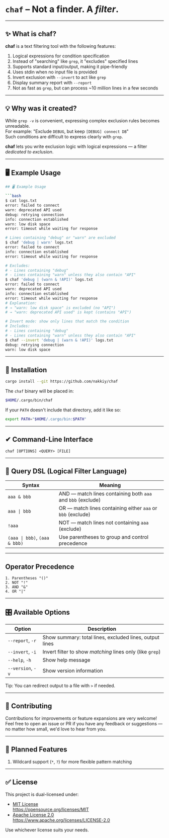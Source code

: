 # **`chaf`** – Not a finder. A *filter*.

---

## ✨ What is **chaf**?

**chaf** is a text filtering tool with the following features:

1. Logical expressions for condition specification  
1. Instead of "searching" like `grep`, it "excludes" specified lines  
1. Supports standard input/output, making it pipe-friendly  
1. Uses stdin when no input file is provided  
1. Invert exclusion with `--invert` to act like `grep`  
1. Display summary report with `--report`  
1. Not as fast as `grep`, but can process ~10 million lines in a few seconds  

---

## 💡 Why was it created?

While `grep -v` is convenient, expressing complex exclusion rules becomes unreadable.  
For example: "Exclude `DEBUG`, but keep `[DEBUG] connect DB`"  
Such conditions are difficult to express clearly with `grep`.

**chaf** lets you write exclusion logic with logical expressions — a filter *dedicated to exclusion*.  

---

## 🖥️ Example Usage

```bash
## 🖥️ Example Usage

```bash
$ cat logs.txt
error: failed to connect
warn: deprecated API used
debug: retrying connection
info: connection established
warn: low disk space
error: timeout while waiting for response

# Lines containing "debug" or "warn" are excluded
$ chaf 'debug | warn' logs.txt
error: failed to connect
info: connection established
error: timeout while waiting for response

# Excludes:
# - Lines containing "debug"
# - Lines containing "warn" unless they also contain "API"
$ chaf 'debug | (warn & !API)' logs.txt
error: failed to connect
warn: deprecated API used
info: connection established
error: timeout while waiting for response
# Explanation:
# → "warn: low disk space" is excluded (no "API")
# → "warn: deprecated API used" is kept (contains "API")

# Invert mode: show only lines that match the condition
# Includes:
# - Lines containing "debug"
# - Lines containing "warn" unless they also contain "API"
$ chaf --invert 'debug | (warn & !API)' logs.txt
debug: retrying connection
warn: low disk space
```

---

## 🚀 Installation

```bash
cargo install --git https://github.com/nakkiy/chaf
```

The `chaf` binary will be placed in:

```bash
$HOME/.cargo/bin/chaf
```

If your `PATH` doesn't include that directory, add it like so:

```bash
export PATH="$HOME/.cargo/bin:$PATH"
```

---

## ✔ Command-Line Interface

```
chaf [OPTIONS] <QUERY> [FILE]
```

---

## 📝 Query DSL (Logical Filter Language)

| Syntax                           | Meaning                                                       |
|----------------------------------|----------------------------------------------------------------|
| `aaa & bbb`                      | AND — match lines containing both `aaa` and `bbb` (exclude)   |
| `aaa \| bbb`                     | OR — match lines containing either `aaa` or `bbb` (exclude)   |
| `!aaa`                           | NOT — match lines not containing `aaa` (exclude)              |
| `(aaa \| bbb)`, `(aaa & bbb)`    | Use parentheses to group and control precedence               |

---

## Operator Precedence

```
1. Parentheses "()"
2. NOT "!"
3. AND "&"
4. OR "|"
```

---

## 🎛️ Available Options

| Option              | Description                                                        |
|---------------------|--------------------------------------------------------------------|
| `--report`, `-r`     | Show summary: total lines, excluded lines, output lines            |
| `--invert`, `-i`     | Invert filter to show *matching* lines only (like `grep`)         |
| `--help`, `-h`       | Show help message                                                  |
| `--version`, `-v`    | Show version information                                           |

Tip: You can redirect output to a file with `>` if needed.

---

## 🙌 Contributing

Contributions for improvements or feature expansions are very welcome!  
Feel free to open an issue or PR if you have any feedback or suggestions —  
no matter how small, we'd love to hear from you.

---

## 🔮 Planned Features

1. Wildcard support (`*`, `?`) for more flexible pattern matching

---

## ✅ License

This project is dual-licensed under:

- [MIT License](LICENSE-MIT)  
  <https://opensource.org/licenses/MIT>  
- [Apache License 2.0](LICENSE-APACHE)  
  <https://www.apache.org/licenses/LICENSE-2.0>  

Use whichever license suits your needs.

